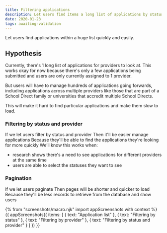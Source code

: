 ```yaml
---
title: Filtering applications
description: Let users find items a long list of applications by status and provider
date: 2020-01-23
tags: awaiting-validation
---
```


Let users find applications within a huge list quickly and easily.

## Hypothesis

Currently, there's 1 long list of applications for providers to look at. This works okay for now because there's only a few applications being submitted and users are only currently assigned to 1 provider.

But users will have to manage hundreds of applications going forwards, including applications across multiple providers like those that are part of a School Direct family or universities that accredit multiple School Directs.

This will make it hard to find particular applications and make them slow to load.

### Filtering by status and provider

If we let users filter by status and provider
Then it'll be easier manage applications
Because they'll be able to find the applications they're looking for more quickly
We’ll know this works when:
- research shows there's a need to see applications for different providers at the same time
- users are able to select the statuses they want to see

### Pagination

If we let users paginate
Then pages will be shorter and quicker to load
Because they'll be less records to retrieve from the database and show users




{% from "screenshots/macro.njk" import appScreenshots with context %}
{{ appScreenshots({
  items: [
    {
      text: "Application list"
    },
    {
      text: "Filtering by status"
    },
    {
      text: "Filtering by provider"
    },
    {
      text: "Filtering by status and provider"
    }
  ]
}) }}
